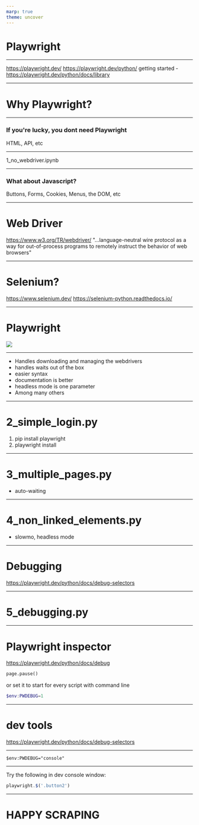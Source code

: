 ```yaml
---
marp: true
theme: uncover
---
```

# Playwright

---
https://playwright.dev/
https://playwright.dev/python/
getting started - https://playwright.dev/python/docs/library

---
# Why Playwright?

---
### If you're lucky, you dont need Playwright

HTML, API, etc

---
1_no_webdriver.ipynb

---
### What about Javascript?
Buttons, Forms, Cookies, Menus, the DOM, etc

---
# Web Driver
https://www.w3.org/TR/webdriver/
"...language-neutral wire protocol as a way for out-of-process programs to remotely instruct the behavior of web browsers"

---
# Selenium?
https://www.selenium.dev/
https://selenium-python.readthedocs.io/

---
# Playwright
![](https://playwright.dev/python/img/playwright-logo.svg)

---
- Handles downloading and managing the webdrivers
- handles waits out of the box
- easier syntax
- documentation is better
- headless mode is one parameter
- Among many others

---
# 2_simple_login.py
1. pip install playwright
2. playwright install

---
# 3_multiple_pages.py
- auto-waiting

---
# 4_non_linked_elements.py
- slowmo, headless mode

---
# Debugging
https://playwright.dev/python/docs/debug-selectors

---
# 5_debugging.py

---
# Playwright inspector
https://playwright.dev/python/docs/debug
```python
page.pause()
```
or set it to start for every script with command line 
```powershell
$env:PWDEBUG=1
```


---
# dev tools
https://playwright.dev/python/docs/debug-selectors

---

```powerhell
$env:PWDEBUG="console"
```

---
Try the following in dev console window:
```js
playwright.$('.button2')
```

---

# HAPPY SCRAPING